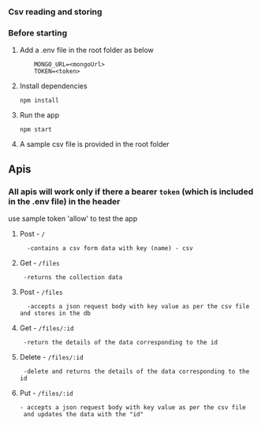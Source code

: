 ### Csv reading and storing 

### Before starting 
1. Add a .env file in the root folder as below
    ```
        MONGO_URL=<mongoUrl>
        TOKEN=<token>
    ```
    

2. Install dependencies
    ```
    npm install
    ```
3. Run the app
    ```
    npm start
    ```
4. A sample csv file is provided in the root folder

## Apis

### All apis will work only if there a bearer `token` (which is included in the .env file) in the header
use sample token 'allow' to test the app

1. Post -  `/`
    ```
      -contains a csv form data with key (name) - csv
    ```
    
2. Get -  `/files`
    ```
     -returns the collection data
    ```
    
3. Post -  `/files`
   ```     
     -accepts a json request body with key value as per the csv file and stores in the db
    ```
4. Get - `/files/:id`
    ```
     -return the details of the data corresponding to the id
    ```
    
5. Delete -  `/files/:id`
    ```
     -delete and returns the details of the data corresponding to the id
    ```
6. Put -  `/files/:id`
    ```
    - accepts a json request body with key value as per the csv file 
     and updates the data with the "id"
    ```
     


